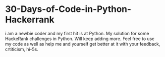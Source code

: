 # 30-Days-of-Code-in-Python-Hackerrank
i am a newbie coder and my first hit is at Python. My solution for some HackeRank challenges in Python. Will keep adding more. Feel free to use my code as well as help me and yourself get better at it with your feedback, crtiticism, hi-5s.
